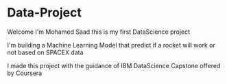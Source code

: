 # Data-Project

Welcome I'm Mohamed Saad this is my first DataScience project

I'm building a Machine Learning Model that predict if a rocket will work or not based on SPACEX data

I made this project with the guidance of IBM DataScience Capstone offered by Coursera
